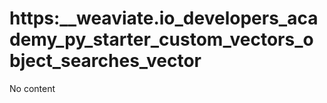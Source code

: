 # https:__weaviate.io_developers_academy_py_starter_custom_vectors_object_searches_vector
No content